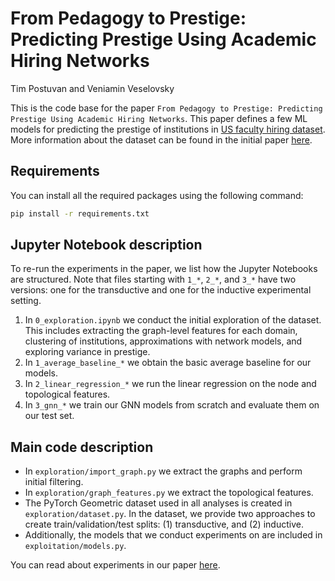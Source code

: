 # From Pedagogy to Prestige: Predicting Prestige Using Academic Hiring Networks
Tim Postuvan and Veniamin Veselovsky

This is the code base for the paper `From Pedagogy to Prestige: Predicting Prestige Using Academic Hiring Networks`. This paper defines a few ML models for predicting the prestige of institutions in [US faculty hiring dataset](https://github.com/LarremoreLab/us-faculty-hiring-networks). More information about the dataset can be found in the initial paper [here](https://www.nature.com/articles/s41586-022-05222-x).

## Requirements
You can install all the required packages using the following command:

```bash
pip install -r requirements.txt
```

## Jupyter Notebook description
To re-run the experiments in the paper, we list how the Jupyter Notebooks are structured. Note that files starting with `1_*`, `2_*`, and `3_*`  have two versions: one for the transductive and one for the inductive experimental setting. 

1. In `0_exploration.ipynb` we conduct the initial exploration of the dataset. This includes extracting the graph-level features for each domain, clustering of institutions, approximations with network models, and exploring variance in prestige.
2. In `1_average_baseline_*` we obtain the basic average baseline for our models.
3. In `2_linear_regression_*` we run the linear regression on the node and topological features. 
4. In `3_gnn_*` we train our GNN models from scratch and evaluate them on our test set. 

## Main code description
* In `exploration/import_graph.py` we extract the graphs and perform initial filtering. 
* In `exploration/graph_features.py` we extract the topological features. 
* The PyTorch Geometric dataset used in all analyses is created in `exploration/dataset.py`. In the dataset, we provide two approaches to create train/validation/test splits: (1) transductive, and (2) inductive. 
* Additionally, the models that we conduct experiments on are included in `exploitation/models.py`. 

You can read about experiments in our paper [here](https://github.com/vminvsky/nml-project/blob/main/paper.pdf).